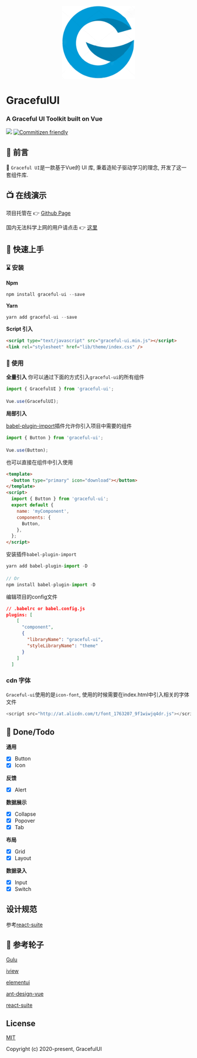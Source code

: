 <p align="center">
  <a href="#">
    <img width="200" src="./assets/logo.png"></img>
  </a>
</p>

<h1>
  GracefulUI
  <h3>A Graceful UI Toolkit built on Vue</h3>
</h1>

[![](https://circleci.com/gh/chenxiaoyao6228/graceful-ui.svg?style=shield)]() [![Commitizen friendly](https://img.shields.io/badge/commitizen-friendly-brightgreen.svg)](http://commitizen.github.io/cz-cli/)

## 🎸 前言

💃 `Graceful UI`是一款基于Vue的 UI 库, 秉着造轮子驱动学习的理念, 开发了这一套组件库.

## 📺 在线演示

项目托管在 👉 [Github Page](https://chenxiaoyao6228.github.io/graceful-ui)

国内无法科学上网的用户请点击 👉 [这里](https://chenxiaoyao6228.gitee.io/graceful-ui)

## 👋 快速上手

### ⌛ 安装

**Npm**

```js
npm install graceful-ui --save
```

**Yarn**

```js
yarn add graceful-ui --save
```

**Script 引入**

```html
<script type="text/javascript" src="graceful-ui.min.js"></script>
<link rel="stylesheet" href="lib/theme/index.css" />
```

### 📖 使用

**全量引入**
你可以通过下面的方式引入`graceful-ui`的所有组件

```js
import { GracefulUI } from 'graceful-ui';

Vue.use(GracefulUI);
```

**局部引入**

[babel-plugin-import](https://www.npmjs.com/package/babel-plugin-component)插件允许你引入项目中需要的组件

```js
import { Button } from 'graceful-ui';

Vue.use(Button);
```

也可以直接在组件中引入使用

```html
<template>
  <button type="primary" icon="download"></button>
</template>
<script>
  import { Button } from 'graceful-ui';
  export default {
    name: 'myComponent',
    components: {
      Button,
    },
  };
</script>
```

安装插件`babel-plugin-import`

```js
yarn add babel-plugin-import -D

// Or
npm install babel-plugin-import -D
```

编辑项目的config文件

```json
// .babelrc or babel.config.js
plugins: [
    [
      "component",
      {
        "libraryName": "graceful-ui",
        "styleLibraryName": "theme"
      }
    ]
  ]
```

### cdn 字体

`Graceful-ui`使用的是`icon-font`,  使用的时候需要在index.html中引入相关的字体文件

```js
<script src="http://at.alicdn.com/t/font_1763207_9f1wiwjq4dr.js"></script>
```

## 🍅 Done/Todo

**通用**

- [x] Button
- [x] Icon

**反馈**

- [x] Alert

**数据展示**

- [x] Collapse
- [x] Popover
- [x] Tab

**布局**

- [x] Grid
- [x] Layout

**数据录入**

- [x] Input
- [x] Switch

## 设计规范

参考[react-suite](https://rsuitejs.com/design/default/)

## 🔖 参考轮子

[Gulu](https://yuyuye958.github.io/GuLu-UI/)

[iview](https://www.iviewui.com/docs/introduce)

[elementui](https://element.eleme.cn/#/zh-CN/component)

[ant-design-vue](https://www.antdv.com/docs/vue/introduce-cn/)

[react-suite](https://rsuitejs.com/components)

## License

[MIT](http://opensource.org/licenses/MIT)

Copyright (c) 2020-present, GracefulUI
